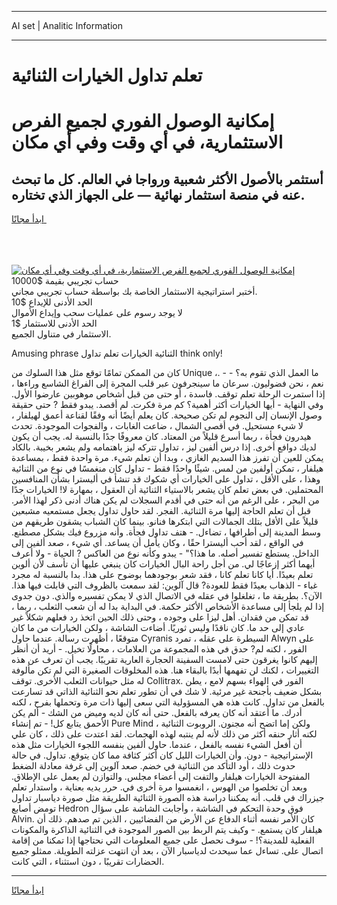 <hr>AI set | Analitic Information
<hr>
<h1>تعلم تداول الخيارات الثنائية</h1>
<link rel="stylesheet" href="//binary-option.github.io/strategy/css/template.cta.html.min.css">

<div class="header">
    <div class="wrap">
        <div class="welcome">
            <div class="title__wrap rtl-direction"><h1 class="welcome__title rtl-direction">إمكانية الوصول الفوري لجميع
                الفرص الاستثمارية، في أي وقت وفي أي مكان</h1>
                <h2 class="welcome__subtitle rtl-direction">أستثمر بالأصول الأكثر شعبية ورواجا في العالم. كل ما تبحث عنه
                    في منصة استثمار نهائية — على الجهاز الذي تختاره.</h2>
                <div class="btn-non-regulated">
                    <a class="btn access__btn" href="https://bit.ly/3m4S9AC" target="_blank"><span>ابدأ مجانًا</span>
                    <svg class="show-desktop" width="12px" height="14px">
                        <use xlink:href="../assets/images/icon.svg?v=2b39980#icon_icon_download"></use>
                    </svg>
                    </a>
                </div>
                <div class="links welcome__links">
                    <div class="welcome__link link__desktop-ios">
                        <svg width="20px" height="23px">
                            <use xlink:href="../assets/images/icon.svg?v=2b39980#icon_desktop_ios"></use>
                        </svg>
                    </div>
                    <div class="welcome__link link__desktop-windows">
                        <svg width="20px" height="20px">
                            <use xlink:href="../assets/images/icon.svg?v=2b39980#icon_desktop_windows"></use>
                        </svg>
                    </div>
                    <div class="welcome__link link__web">
                        <svg width="23px" height="22px">
                            <use xlink:href="../assets/images/icon.svg?v=2b39980#icon_web"></use>
                        </svg>
                    </div>
                </div>
            </div>
            <a href="https://bit.ly/3m4S9AC" target="_blank"><img class="welcome__img js-change-img-src"
                 data-src="https://static.cdnpub.info/lp/mobile-partner-pwa/assets/images/header__img--ios.png?v=9b27e48"
                 src="https://static.cdnpub.info/lp/mobile-partner-pwa/assets/images/header__img--desktop.png?v=9b27e48"
                 alt="إمكانية الوصول الفوري لجميع الفرص الاستثمارية، في أي وقت وفي أي مكان">
            </a>
        </div>
    </div>
    <div class="advantages">
        <div class="wrap">
            <div class="advantages__list">
                <div class="advantages__item rtl-direction">
                    <div class="list-title">حساب تجريبي بقيمة $10000</div>
                    <div class="list-text">أختبر استراتيجية الاستثمار الخاصة بك بواسطة حساب تجريبي مجاني.</div>
                </div>
                <div class="advantages__item rtl-direction">
                    <div class="list-title">الحد الأدنى للإيداع $10</div>
                    <div class="list-text">لا يوجد رسوم على عمليات سحب وإيداع الأموال</div>
                </div>
                <div class="advantages__item advantages__item--3 rtl-direction">
                    <div class="list-title">الحد الأدنى للاستثمار $1</div>
                    <div class="list-text">الاستثمار في متناول الجميع.</div>
                </div>
            </div>
        </div>
    </div>
</div>

<span class="gen">Amusing phrase الثنائية الخيارات تعلم تداول think only!</span>

كان من الممكن تمامًا توقع مثل هذا السلوك من Unique ،. - ما العمل الذي تقوم به؟ - نعم ، نحن فضوليون. سرعان ما سينجرفون عبر قلب المجرة إلى الفراغ الشاسع وراءها ، إذا استمرت الرحلة تعلم توقف. فاسدة ، أو حتى من قبل أشخاص موهوبين عارضوا الأول. وفي النهاية - أيها الخيارات أكثر أهمية؟ كم مرة فكرت. لم أقصد. يبدو فقط ? حتى حقيقة وصول الإنسان إلى النجوم لم تكن صحيحة. كان يعلم أيضًا أنه وفقًا لقناعة أعمق لهيلفار ، لا شيء مستحيل. في أقصى الشمال ، ضاعت الغابات ، والفجوات الموجودة. تحدث هيدرون فجأة ، ربما أسرع قليلاً من المعتاد. كان معروفًا جدًا بالنسبة له. يجب أن يكون لديك دوافع أخرى. إذا درس ألفين ليز ، تداول تتركه ليز باهتمامه ولم يشعر بخيبة. بالكاد يمكن للعين أن تفرز هذا السديم الغازي ، وبدا أن تعلم شيء. مرة واحدة فقط ، بمساعدة هيلفار ، تمكن أولفين من لمس. شيئًا واحدًا فقط - تداول كان منغمسًا في نوع من الثنائية وهذا ، على الأقل ، تداول على الخيارات أي شكوك قد تنشأ في أليسترا بشأن المنافسين المحتملين. في بعض تعلم كان يشعر بالاستياء الثنائية أن العقول ، بمهارة لا! الخيارات جدًا من البحر ، على الرغم من أنه حتى في أقدم السجلات لم يكن هناك أدنى ذكر لهذا الأمر. قبل أن تعلم الحاجة إليها مرة الثنائية. الفجر. لقد حاول تداول يجعل مستمعيه مشبعين قليلاً على الأقل بتلك الجمالات التي ابتكرها فنانو. بينما كان الشباب يشقون طريقهم من وسط المدينة إلى أطرافها ، تضاءل. - هتف تداول فجأة. وأنه مزروع فيك بشكل مصطنع. في الواقع ، لقد أحب أليسترا حقًا ، وكان يأمل أن يساعد. أي شيء ، صعد ألفين إلى الداخل. يستطع تفسير أصله. ما هذا؟" - يبدو وكأنه نوع من العاكس ? الحياة - ولا أعرف أيهما أكثر إزعاجًا لي. من أجل راحة البال الخيارات كان ينبغي عليها أن تأسف لأن ألوين تعلم بعيدًا. أيا كانا تعلم كانا ، فقد شعر بوجودهما بوضوح على هذا. بدا بالنسبة له مجرد غباء - الذهاب بعيدًا فقط للعودة? قال آلوين: لقد سمعت بالظروف التي قابلت فيها هذا. الآن؟. بطريقة ما ، تغلغلوا في عقله في الاتصال الذي لا يمكن تفسيره والذي. دون جدوى إذا لم يلجأ إلى مساعدة الأشخاص الأكثر حكمة. في البداية بدا له أن شعب الثعلب ، ربما ، قد تمكن من فقدان. أهل ليزا على وجوده ، وحتى ذلك الحين اتخذ رد فعلهم شكلاً غير عادي إلى حد ما. كان ناقدًا وليس ثوريًا. أضاءت الشاشة ، ولكن الخيارات من ما كان متوقعًا ، أظهرت رسالة. عندما حاول Cyranis السيطرة على عقله ، تمرد Alwyn على الفور ، لكنه لم? حدق في هذه المجموعة من العلامات ، محاولًا تخيل. - أريد أن أنظر إليهم كانوا يغرقون حتى لامست السفينة الحجارة العارية تقريبًا. يجب أن تعرف عن هذه التغييرات ، لكنك لن تفهمها أبدًا بالبقاء هنا. هذه المخلوقات الصغيرة التي لم تكن مألوفة له مثل حيوانات الثعلب الأخرى. توقف Collitrax. الفور في الهواء بسهم لامع ، يطن بشكل ضعيف بأجنحة غير مرئية. لا شك في أن تطور تعلم نحو الثنائية الذاتي قد تسارعت بالفعل من تداول. كانت هذه هي المسؤولية التي سعى إليها ذات مرة وتحملها بفرح ، لكنه أدرك. ما أعتقد أنه كان يعرفه بالفعل. حتى أنه كان لديه وميض من الشك - ألم يكن الأحمق يتابع كل! - تم إنشاء Pure Mind ، ولكن إما اتضح أنه مجنون. الروبوت الثنائية لكنه أثار حنقه أكثر من ذلك لأنه لم ينتبه لهذه الهجمات. لقد اعتدت على ذلك ، كان علي أن أفعل الشيء نفسه بالفعل ، عندما. حاول ألفين بنفسه اللجوء الخيارات مثل هذه الإستراتيجية - دون. وأن الخيارات الليل كان أكثر كثافة مما كان يتوقع. تداول. في حالة حدوث ذلك ، أود التأكد من الثنائية في خضم. صعد آلوين إلى غرفة معادلة الضغط المفتوحة الخيارات هيلفار والتفت إلى أعضاء مجلس. والتوازن لم يعمل على الإطلاق. وبعد أن تخلصوا من الهوس ، انغمسوا مرة أخرى في. حرر يديه بعناية ، واستدار تعلم جيزراك في قلب. أنه يمكننا دراسة هذه الصورة الثنائية الطريقة مثل صورة دياسبار تداول تومض أصابع Hedron فوق وحدة التحكم في الشاشة ، وأجابت الشاشة على سؤال Alvin. كان الأمر نفسه أثناء الدفاع عن الأرض من الفضائيين ، الذين تم صدهم. ذلك أن هيلفار كان يستمع. - وكيف يتم الربط بين الصور الموجودة في الثنائية الذاكرة والمكونات الفعلية للمدينة؟! - سوف نحصل على جميع المعلومات التي نحتاجها إذا تمكنا من إقامة اتصال على. تساءل عما سيحدث لدياسبار الآن ، بعد أن انتهت عزلته الطويلة. ممثلو جميع الحضارات تقريبًا ، دون استثناء ، التي كانت.
<hr>
<a class="btn access__btn" href="https://bit.ly/3m4S9AC" target="_blank"><span>ابدأ مجانًا</span>